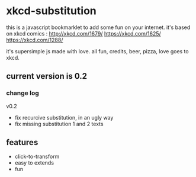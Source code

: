 # xkcd-substitution

this is a javascript bookmarklet to add some fun on your internet.
it's based on xkcd comics :
http://xkcd.com/1679/
https://xkcd.com/1625/
https://xkcd.com/1288/

it's supersimple js made with love.
all fun, credits, beer, pizza, love goes to xkcd.

## current version is 0.2
### change log
v0.2
- fix recurcive substitution, in an ugly way
- fix missing substitution 1 and 2 texts


## features

- click-to-transform
- easy to extends
- fun